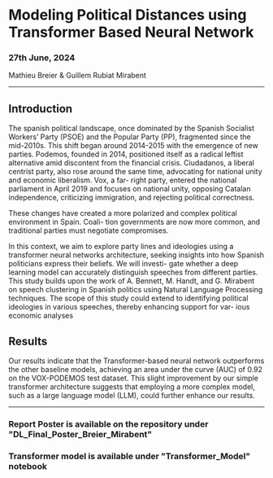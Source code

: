 # Modeling Political Distances using Transformer Based Neural Network

### 27th June, 2024
Mathieu Breier & Guillem Rubiat Mirabent
__________

## Introduction
The spanish political landscape, once dominated by the Spanish Socialist Workers’ Party (PSOE)
and the Popular Party (PP), fragmented since the mid-2010s. This shift began around 2014-2015
with the emergence of new parties. Podemos, founded in 2014, positioned itself as a radical
leftist alternative amid discontent from the financial crisis. Ciudadanos, a liberal centrist party,
also rose around the same time, advocating for national unity and economic liberalism. Vox, a far-
right party, entered the national parliament in April 2019 and focuses on national unity, opposing
Catalan independence, criticizing immigration, and rejecting political correctness.

These changes have created a more polarized and complex political environment in Spain. Coali-
tion governments are now more common, and traditional parties must negotiate compromises.

In this context, we aim to explore party lines and ideologies using a transformer neural networks
architecture, seeking insights into how Spanish politicians express their beliefs. We will investi-
gate whether a deep learning model can accurately distinguish speeches from different parties.
This study builds upon the work of A. Bennett, M. Handt, and G. Mirabent on speech clustering
in Spanish politics using Natural Language Processing techniques. The scope of this study could
extend to identifying political ideologies in various speeches, thereby enhancing support for var-
ious economic analyses

## Results

Our results indicate that the Transformer-based neural network outperforms the other baseline
models, achieving an area under the curve (AUC) of 0.92 on the VOX-PODEMOS test dataset.
This slight improvement by our simple transformer architecture suggests that employing a more
complex model, such as a large language model (LLM), could further enhance our results.

____________

### Report Poster is available on the repository under "DL_Final_Poster_Breier_Mirabent"
### Transformer model is available under "Transformer_Model" notebook
